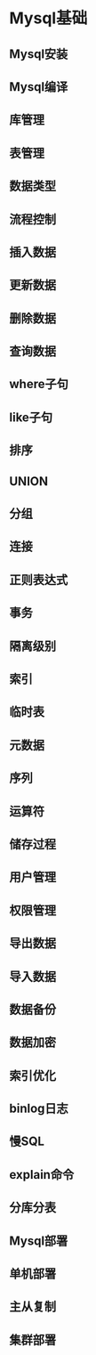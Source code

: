 # Mysql基础

## Mysql安装


## Mysql编译


## 库管理


## 表管理


## 数据类型


## 流程控制


## 插入数据


## 更新数据


## 删除数据


## 查询数据


## where子句


## like子句


## 排序


## UNION


## 分组


## 连接


## 正则表达式


## 事务


## 隔离级别


## 索引


## 临时表


## 元数据


## 序列


## 运算符


## 储存过程


## 用户管理


## 权限管理


## 导出数据


## 导入数据


## 数据备份


## 数据加密


## 索引优化


## binlog日志


## 慢SQL


## explain命令


## 分库分表


## Mysql部署


## 单机部署


## 主从复制


## 集群部署












